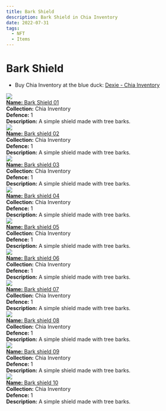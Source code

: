 ```yaml
---
title: Bark Shield
description: Bark Shield in Chia Inventory
date: 2022-07-31
tags:
  - NFT
  - Items
---
```


# Bark Shield

- Buy Chia Inventory at the blue duck: [Dexie - Chia Inventory](https://dexie.space/offers/col16fpva26fhdjp2echs3cr7c30gzl7qe67hu9grtsjcqldz354asjsyzp6wx/xch)

<div class="item_thumbnail_detail">
<img src="https://yd52io3xnvjeigygoptf5or2uqqqpaz6uj3rxwryea4ifbst.arweave.net/wPukO3dtUkQ-bBnPmXro6pCEHgz6idxvaOCA4goZ-T4"><br/>
<div><a href="https://www.spacescan.io/xch/coin/0x62807a33ea1775233c9516d2df80dfec50df91655624cfd0450980519bae0b1f"><strong>Name:</strong> Bark Shield 01</a></div>
<div><strong>Collection:</strong> Chia Inventory</div>
<div><strong>Defence:</strong> 1</div>
<div><strong>Description:</strong> A simple shield made with tree barks.</div>
</div>
<div class="item_thumbnail_detail">
<img src="https://knemjoejogqs26i7gwlrz5ecjn4pggb6lbmxek4cjovkula.arweave.net/U0jEuIlxoS1-5HzWXHPSCS3-jzGD5_YWX_Irgkuqqiw"><br/>
<div><a href="https://www.spacescan.io/xch/coin/0x572860dfd98ed6cbcf407cb790cb26c31da72956a6aff2768ee0c9aebefae1a8"><strong>Name:</strong> Bark shield 02</a></div>
<div><strong>Collection:</strong> Chia Inventory</div>
<div><strong>Defence:</strong> 1</div>
<div><strong>Description:</strong> A simple shield made with tree barks.</div>
</div>
<div class="item_thumbnail_detail">
<img src="https://jrt5h4wplk72t55jbd2n7nci2newfwc2flog2aevrznwloulhizq.arweave.net/TGfT8s9av6n3qQj037RI00li2Foq3G0AlY5bZbqLOjM"><br/>
<div><a href="https://www.spacescan.io/xch/coin/0x0e98e087059a0e36d9f86a406ebe770e8b47abd9dd91d9a04a4f52cfc0a5c32b"><strong>Name:</strong> Bark shield 03</a></div>
<div><strong>Collection:</strong> Chia Inventory</div>
<div><strong>Defence:</strong> 1</div>
<div><strong>Description:</strong> A simple shield made with tree barks.</div>
</div>
<div class="item_thumbnail_detail">
<img src="https://t545q4twwb42g3yt2f3d6pqfzykqjigksoexwrclnxogmeqyb4.arweave.net/n3nYcnaweaNvE9F2Pz_4FzhUEoMqTiXtES23cZhIYD8"><br/>
<div><a href="https://www.spacescan.io/xch/coin/0x8853c532c1aae1ee1752730ce3964a79de33a3778cba79e4a76f07667681ac21"><strong>Name:</strong> Bark shield 04</a></div>
<div><strong>Collection:</strong> Chia Inventory</div>
<div><strong>Defence:</strong> 1</div>
<div><strong>Description:</strong> A simple shield made with tree barks.</div>
</div>
<div class="item_thumbnail_detail">
<img src="https://uudmvaspmpmnv54qsn2wrhju2l2gwvqhuimptxks7j3duyp4sa.arweave.net/pQbKgk9j2Nr3kJN1aJ000v_RrVgeiGPndUvp2OmH8kI"><br/>
<div><a href="https://www.spacescan.io/xch/coin/0x0e5c9cd5b5353d68f3063dec0791a072b6cba31478b252d0642e53a2379a973d"><strong>Name:</strong> Bark shield 05</a></div>
<div><strong>Collection:</strong> Chia Inventory</div>
<div><strong>Defence:</strong> 1</div>
<div><strong>Description:</strong> A simple shield made with tree barks.</div>
</div>
<div class="item_thumbnail_detail">
<img src="https://vc6ix2si4pdlbgljbs6zd7mltwzy7mwgg3mfpmtvcmhomxvroe.arweave.net/qLyL6kjjxrCZaQy9kf2LnbOPss_Y22FeydRMO5l6xcU"><br/>
<div><a href="https://www.spacescan.io/xch/coin/0xfeef3f88790cc97464af082c3f656e374f9bb0626cb47b8d0b4dbe4db277789c"><strong>Name:</strong> Bark shield 06</a></div>
<div><strong>Collection:</strong> Chia Inventory</div>
<div><strong>Defence:</strong> 1</div>
<div><strong>Description:</strong> A simple shield made with tree barks.</div>
</div>
<div class="item_thumbnail_detail">
<img src="https://2t4puml7acejqbufydiuifz5hsludhffkpebypontkwk5jjbuy.arweave.net/1Pj6MX8AiJ_gGhcDRRBc9PJdBnKVTyBw9zZqsrqUhpo"><br/>
<div><a href="https://www.spacescan.io/xch/coin/0x415b12fd383f33a5c12410909d2f48306c2ae92a261eb5130603e78a46037868"><strong>Name:</strong> Bark shield 07</a></div>
<div><strong>Collection:</strong> Chia Inventory</div>
<div><strong>Defence:</strong> 1</div>
<div><strong>Description:</strong> A simple shield made with tree barks.</div>
</div>
<div class="item_thumbnail_detail">
<img src="https://lg63p2noqvwzmgn4rdgfnhtbpsknws3u7th2olyoxiiva2br.arweave.net/-Wb236a6FbZYZvIjMVp5hfJTbS3T8z6_cvDroRUGgxk"><br/>
<div><a href="https://www.spacescan.io/xch/coin/0x9693cde840e97aae4d5526f0b21086e15939128ec332b9fb0fe6663bbae00f86"><strong>Name:</strong> Bark shield 08</a></div>
<div><strong>Collection:</strong> Chia Inventory</div>
<div><strong>Defence:</strong> 1</div>
<div><strong>Description:</strong> A simple shield made with tree barks.</div>
</div>
<div class="item_thumbnail_detail">
<img src="https://jrr3uaum4ty2ef5bmdpi27kod5kpvln3zok2zqrqfnz4oeoj.arweave.net/TGO6Aozk8aIXoWDej-X1OH1T6rbvLlazCMCtzxx-HJU"><br/>
<div><a href="https://www.spacescan.io/xch/coin/0x215aa1848a206e4dbb9a427ad66e310dec32f4d2a762ea5b3857bad02b48c32f"><strong>Name:</strong> Bark shield 09</a></div>
<div><strong>Collection:</strong> Chia Inventory</div>
<div><strong>Defence:</strong> 1</div>
<div><strong>Description:</strong> A simple shield made with tree barks.</div>
</div>
<div class="item_thumbnail_detail">
<img src="https://bv46xgta2twphxxxuxtpn3ixvhgnmfnsyxl3eyyfqarru5mray.arweave.net/DXnrmmDU7PPe96Xm9-u0XqczWFbLF17JjBYAjGnWRBg"><br/>
<div><a href="https://www.spacescan.io/xch/coin/0xa1558786d62e02a82df52ba7df98fd619dd560e1a1c9e52874bebc5c61bc18b6"><strong>Name:</strong> Bark shield 10</a></div>
<div><strong>Collection:</strong> Chia Inventory</div>
<div><strong>Defence:</strong> 1</div>
<div><strong>Description:</strong> A simple shield made with tree barks.</div>
</div>

